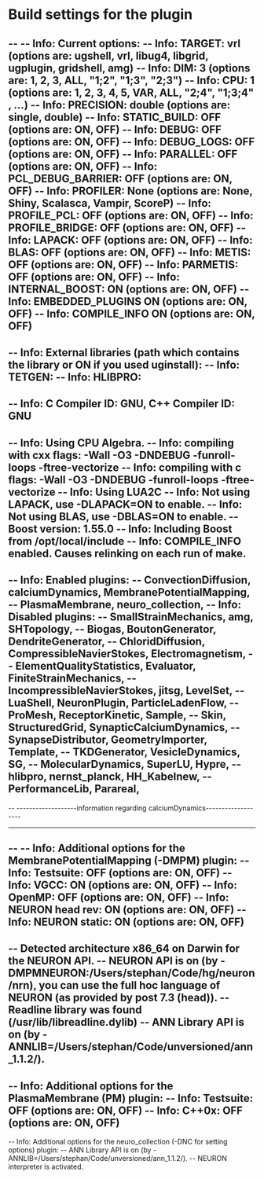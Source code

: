 Build settings for the plugin
===================
--
-- Info: Current options:
-- Info: TARGET:            vrl (options are: ugshell, vrl, libug4, libgrid, ugplugin, gridshell, amg)
-- Info: DIM:               3 (options are: 1, 2, 3, ALL, "1;2", "1;3", "2;3")
-- Info: CPU:               1 (options are: 1, 2, 3, 4, 5, VAR, ALL, "2;4", "1;3;4" , ...)
-- Info: PRECISION:         double (options are: single, double)
-- Info: STATIC_BUILD:      OFF (options are: ON, OFF)
-- Info: DEBUG:             OFF (options are: ON, OFF)
-- Info: DEBUG_LOGS:        OFF (options are: ON, OFF)
-- Info: PARALLEL:          OFF (options are: ON, OFF)
-- Info: PCL_DEBUG_BARRIER: OFF (options are: ON, OFF)
-- Info: PROFILER:          None (options are: None, Shiny, Scalasca, Vampir, ScoreP)
-- Info: PROFILE_PCL:       OFF (options are: ON, OFF)
-- Info: PROFILE_BRIDGE:    OFF (options are: ON, OFF)
-- Info: LAPACK:            OFF (options are: ON, OFF)
-- Info: BLAS:              OFF (options are: ON, OFF)
-- Info: METIS:             OFF (options are: ON, OFF)
-- Info: PARMETIS:          OFF (options are: ON, OFF)
-- Info: INTERNAL_BOOST:    ON (options are: ON, OFF)
-- Info: EMBEDDED_PLUGINS   ON (options are: ON, OFF)
-- Info: COMPILE_INFO       ON (options are: ON, OFF)
--
-- Info: External libraries (path which contains the library or ON if you used uginstall):
-- Info: TETGEN:
-- Info: HLIBPRO:
--
-- Info: C Compiler ID: GNU, C++ Compiler ID: GNU
--
-- Info: Using CPU Algebra.
-- Info: compiling with cxx flags:  -Wall -O3 -DNDEBUG -funroll-loops -ftree-vectorize
-- Info: compiling with c flags:  -Wall -O3 -DNDEBUG -funroll-loops -ftree-vectorize
-- Info: Using LUA2C
-- Info: Not using LAPACK, use -DLAPACK=ON to enable.
-- Info: Not using BLAS, use -DBLAS=ON to enable.
-- Boost version: 1.55.0
-- Info: Including Boost from /opt/local/include
-- Info: COMPILE_INFO enabled. Causes relinking on each run of make.
--
-- Info: Enabled plugins:
--       ConvectionDiffusion, calciumDynamics, MembranePotentialMapping,
--       PlasmaMembrane, neuro_collection,
-- Info: Disabled plugins:
--       SmallStrainMechanics, amg, SHTopology,
--       Biogas, BoutonGenerator, DendriteGenerator,
--       ChloridDiffusion, CompressibleNavierStokes, Electromagnetism,
--       ElementQualityStatistics, Evaluator, FiniteStrainMechanics,
--       IncompressibleNavierStokes, jitsg, LevelSet,
--       LuaShell, NeuronPlugin, ParticleLadenFlow,
--       ProMesh, ReceptorKinetic, Sample,
--       Skin, StructuredGrid, SynapticCalciumDynamics,
--       SynapseDistributor, GeometryImporter, Template,
--       TKDGenerator, VesicleDynamics, SG,
--       MolecularDynamics, SuperLU, Hypre,
--       hlibpro, nernst_planck, HH_Kabelnew,
--       PerformanceLib, Parareal,
--
-- -------------------information regarding calciumDynamics-------------------
-- ---------------------------------------------------------------------------
--
-- Info: Additional options for the MembranePotentialMapping (-DMPM) plugin:
-- Info: Testsuite:       OFF (options are: ON, OFF)
-- Info: VGCC:            ON (options are: ON, OFF)
-- Info: OpenMP:          OFF (options are: ON, OFF)
-- Info: NEURON head rev: ON (options are: ON, OFF)
-- Info: NEURON static:   ON (options are: ON, OFF)
--
-- Detected architecture x86_64 on Darwin for the NEURON API.
-- NEURON API is on (by -DMPMNEURON:/Users/stephan/Code/hg/neuron/nrn), you can use the full hoc language of NEURON (as provided by post 7.3 (head)).
-- Readline library was found (/usr/lib/libreadline.dylib)
-- ANN Library API is on (by -ANNLIB=/Users/stephan/Code/unversioned/ann_1.1.2/).
--
-- Info: Additional options for the PlasmaMembrane (PM) plugin:
-- Info: Testsuite:       OFF (options are: ON, OFF)
-- Info: C++0x:           OFF (options are: ON, OFF)
--
-- Info: Additional options for the neuro_collection (-DNC for setting options) plugin:
-- ANN Library API is on (by -ANNLIB=/Users/stephan/Code/unversioned/ann_1.1.2/).
-- NEURON interpreter is activated.
